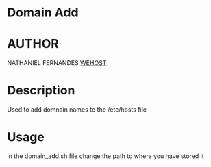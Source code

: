 # Domain Add


# AUTHOR 
NATHANIEL FERNANDES
[WEHOST](https://wehost.co.in/)


# Description
Used to add domnain names to the /etc/hosts file 



# Usage
in the domain_add.sh file change the path to where you have stored it